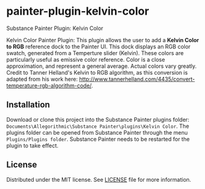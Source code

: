 # painter-plugin-kelvin-color
Substance Painter Plugin: Kelvin Color

Kelvin Color Painter Plugin: This plugin allows the user to add a __Kelvin Color to RGB__ reference dock to the Painter UI.
This dock displays an RGB color swatch, generated from a Temperture slider (Kelvin). These colors are particularly useful as emissive color reference. Color is a close approximation, and represent a general average. Actual colors vary greatly.
Credit to Tanner Helland's Kelvin to RGB algorithm, as this conversion is adapted from his work here: http://www.tannerhelland.com/4435/convert-temperature-rgb-algorithm-code/. 

## Installation

Download or clone this project into the Substance Painter plugins folder: ``Documents\Allegorithmic\Substance Painter\plugins\Kelvin Color``. The plugins folder can be opened from Substance Painter through the menu ``Plugins/Plugins folder``. Substance Painter needs to be restarted for the plugin to take effect.

## License

Distributed under the MIT license. See [LICENSE](LICENSE) file for more information.
